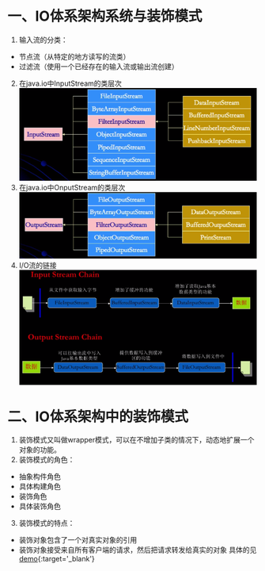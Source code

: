 # 一、IO体系架构系统与装饰模式
1. 输入流的分类：
- 节点流（从特定的地方读写的流类）
- 过滤流（使用一个已经存在的输入流或输出流创建）
2. 在java.io中InputStream的类层次
![image](https://github.com/Miraclelucy/funny-java/blob/master/images/netty01-01.PNG)
3. 在java.io中OnputStream的类层次
![image](https://github.com/Miraclelucy/funny-java/blob/master/images/netty01-02.PNG)
4. I/O流的链接
![image](https://github.com/Miraclelucy/funny-java/blob/master/images/netty01-03.PNG)

# 二、IO体系架构中的装饰模式
1. 装饰模式又叫做wrapper模式，可以在不增加子类的情况下，动态地扩展一个对象的功能。
2. 装饰模式的角色：
- 抽象构件角色
- 具体构建角色
- 装饰角色
- 具体装饰角色
3. 装饰模式的特点：
- 装饰对象包含了一个对真实对象的引用
- 装饰对象接受来自所有客户端的请求，然后把请求转发给真实的对象
具体的见[demo](https://github.com/Miraclelucy/deepjava-project/tree/master/src/main/java/designpattern/ch01decorator){:target='_blank'}
